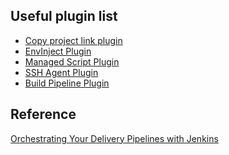 Useful plugin list
------------------------------

- [Copy project link plugin](https://wiki.jenkins-ci.org/display/JENKINS/Copy+project+link+plugin)
- [EnvInject Plugin](https://wiki.jenkins-ci.org/display/JENKINS/EnvInject+Plugin)
- [Managed Script Plugin](https://wiki.jenkins-ci.org/display/JENKINS/Managed+Script+Plugin)
- [SSH Agent Plugin](https://wiki.jenkins-ci.org/display/JENKINS/SSH+Agent+Plugin)
- [Build Pipeline Plugin](https://wiki.jenkins-ci.org/display/JENKINS/Build+Pipeline+Plugin)

Reference
------------------------------
[Orchestrating Your Delivery Pipelines with Jenkins](http://www.infoq.com/articles/orch-pipelines-jenkins)
